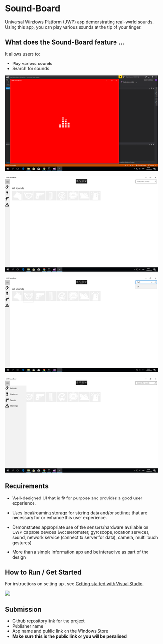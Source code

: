 # Sound-Board
Universal Windows Platform (UWP) app demonstrating real-world sounds. Using this app, you can play various sounds at the tip of your finger.

## What does the Sound-Board feature ...

It allows users to:
- Play various sounds 
- Search for sounds




![Launch Screenshot](Screenshot/Screenshot1.png)

![Search Screenshot](Screenshot/Screenshot3.png)

![Menu Screenshot](Screenshot/Screenshot2.png)

![SplitView Screenshot](Screenshot/Screenshot4.png)




## Requirements
- Well-designed UI that is fit for purpose and provides a good user experience.

- Uses local/roaming storage for storing data and/or settings that are necessary for or enhance this user experience.

- Demonstrates appropriate use of the sensors/hardware available on UWP capable devices (Accelerometer, gyroscope, location services, sound, network service (connect to server for data), camera, multi touch gestures)

- More than a simple information app and be interactive as part of the design





## How to Run / Get Started
For instructions on setting up , see [Getting started with Visual Studio](https://www.visualstudio.com/vs/getting-started/).



![](https://pbs.twimg.com/profile_images/867034392891457537/2_PUj0BC_400x400.jpg)








## Submission
- Github repository link for the project
- Publisher name
- App name and public link on the Windows Store
- **Make sure this is the public link or you will be penalised**
